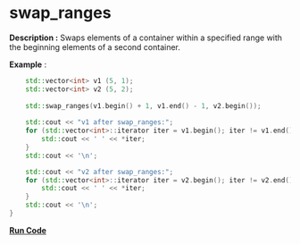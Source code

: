 # swap_ranges

**Description :**  Swaps elements of a container within a specified range with the beginning elements of a second container.

**Example** :

```cpp   
	std::vector<int> v1 (5, 1);
	std::vector<int> v2 (5, 2);
	
	std::swap_ranges(v1.begin() + 1, v1.end() - 1, v2.begin());
	
	std::cout << "v1 after swap_ranges:";
	for (std::vector<int>::iterator iter = v1.begin(); iter != v1.end(); ++iter) {
		std::cout << ' ' << *iter;
	}
	std::cout << '\n';

	std::cout << "v2 after swap_ranges:";
	for (std::vector<int>::iterator iter = v2.begin(); iter != v2.end(); ++iter) {
		std::cout << ' ' << *iter;
	}
	std::cout << '\n';
} 
```

**[Run Code](https://rextester.com/DUDMB57037)**